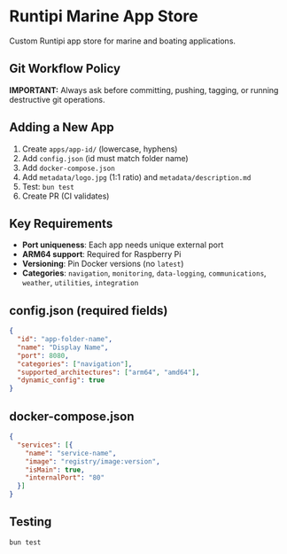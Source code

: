 # Runtipi Marine App Store

Custom Runtipi app store for marine and boating applications.

## Git Workflow Policy

**IMPORTANT:** Always ask before committing, pushing, tagging, or running destructive git operations.

## Adding a New App

1. Create `apps/app-id/` (lowercase, hyphens)
2. Add `config.json` (id must match folder name)
3. Add `docker-compose.json`
4. Add `metadata/logo.jpg` (1:1 ratio) and `metadata/description.md`
5. Test: `bun test`
6. Create PR (CI validates)

## Key Requirements

- **Port uniqueness**: Each app needs unique external port
- **ARM64 support**: Required for Raspberry Pi
- **Versioning**: Pin Docker versions (no `latest`)
- **Categories**: `navigation`, `monitoring`, `data-logging`, `communications`, `weather`, `utilities`, `integration`

## config.json (required fields)

```json
{
  "id": "app-folder-name",
  "name": "Display Name",
  "port": 8080,
  "categories": ["navigation"],
  "supported_architectures": ["arm64", "amd64"],
  "dynamic_config": true
}
```

## docker-compose.json

```json
{
  "services": [{
    "name": "service-name",
    "image": "registry/image:version",
    "isMain": true,
    "internalPort": "80"
  }]
}
```

## Testing

```bash
bun test
```
